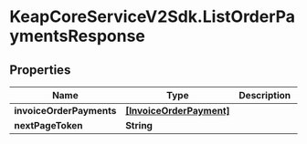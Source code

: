 # KeapCoreServiceV2Sdk.ListOrderPaymentsResponse

## Properties

Name | Type | Description | Notes
------------ | ------------- | ------------- | -------------
**invoiceOrderPayments** | [**[InvoiceOrderPayment]**](InvoiceOrderPayment.md) |  | [optional] 
**nextPageToken** | **String** |  | [optional] 


